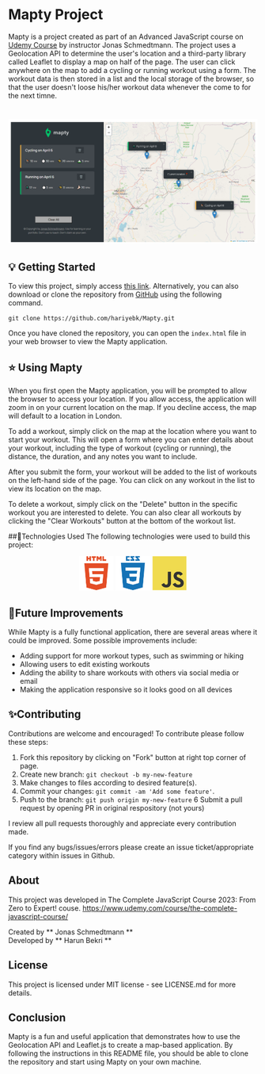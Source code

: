 # Mapty Project

Mapty is a project created as part of an Advanced JavaScript course on [Udemy Course](https://www.udemy.com/course/the-complete-javascript-course/) by instructor Jonas Schmedtmann. The project uses a Geolocation API to determine the user's location and a third-party library called Leaflet to display a map on half of the page. The user can click anywhere on the map to add a cycling or running workout using a form. The workout data is then stored in a list and the local storage of the browser, so that the user doesn't loose his/her workout data whenever the come to for the next timne.

<h1 align="center">
    <img src="demo.png"/>
</h1>


## 💡 Getting Started

To view this project, simply access [this link](https://hariyebk.github.io/Mapty/). Alternatively, you can also download or clone the repository from
[GitHub](https://github.com/hariyebk/Mapty) using the following command. 

```
git clone https://github.com/hariyebk/Mapty.git
```
Once you have cloned the repository, you can open the `index.html` file in your web browser to view the Mapty application.

## ⭐ Using Mapty

When you first open the Mapty application, you will be prompted to allow the browser to access your location. If you allow access, the application will zoom in on your current location on the map. If you decline access, the map will default to a location in London.

To add a workout, simply click on the map at the location where you want to start your workout. This will open a form where you can enter details about your workout, including the type of workout (cycling or running), the distance, the duration, and any notes you want to include.

After you submit the form, your workout will be added to the list of workouts on the left-hand side of the page. You can click on any workout in the list to view its location on the map.

To delete a workout, simply click on the "Delete" button in the specific workout you are interested to delete. You can also clear all workouts by clicking the "Clear Workouts" button at the bottom of the workout list.

##💎Technologies Used
The following technologies were used to build this project:

<p align="center">
<img src="https://github.com/devicons/devicon/blob/master/icons/html5/html5-plain-wordmark.svg" alt="html5"  width="70" height="70"/>
<img src="https://github.com/devicons/devicon/blob/master/icons/css3/css3-plain-wordmark.svg" alt="css3" width="70" height="70"/>
<img src="https://github.com/devicons/devicon/blob/master/icons/javascript/javascript-original.svg" alt="javascript" width="70" height="70"/>
</p>

## 📍Future Improvements

While Mapty is a fully functional application, there are several areas where it could be improved. Some possible improvements include:

- Adding support for more workout types, such as swimming or hiking
- Allowing users to edit existing workouts
- Adding the ability to share workouts with others via social media or email
- Making the application responsive so it looks good on all devices

## ✨Contributing 

Contributions are welcome and encouraged! To contribute please follow these steps:

1. Fork this repository by clicking on "Fork" button at right top corner of page.
2. Create new branch: `git checkout -b my-new-feature`
3. Make changes to files according to desired feature(s).
4. Commit your changes: `git commit -am 'Add some feature'`.
5. Push to the branch: `git push origin my-new-feature`
6 Submit a pull request by opening PR in original respository (not yours)

I review all pull requests thoroughly and appreciate every contribution made.


If you find any bugs/issues/errors please create an issue ticket/appropriate category within issues in Github.

## About

This project was developed in The Complete JavaScript Course 2023: From Zero to Expert! couse.
https://www.udemy.com/course/the-complete-javascript-course/

Created by ** Jonas Schmedtmann ** <br>
Developed by ** Harun Bekri **


## License 

This project is licensed under MIT license - see LICENSE.md for more details.

## Conclusion

Mapty is a fun and useful application that demonstrates how to use the Geolocation API and Leaflet.js to create a map-based application. By following the instructions in this README file, you should be able to clone the repository and start using Mapty on your own machine.
